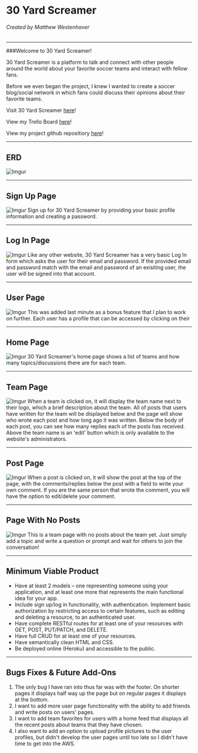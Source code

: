 # 30 Yard Screamer
###### Created by Matthew Westenhaver
---

###Welcome to 30 Yard Screamer!

30 Yard Screamer is a platform to talk and connect with other people around the world about your favorite soccer teams and interact with fellow fans.

Before we even began the project, I knew I wanted to create a soccer blog/social network in which fans could discuss their opinions about their favorite teams.

Visit 30 Yard Screamer [here](https://mw-30yardscreamer.herokuapp.com/teams)!

View my Trello Board [here](https://trello.com/b/qiAni4Ri/wdi-project-ii)!

View my project github repositiory [here](https://github.com/mattwestenhaver/WDI-Project-Two)!

---
## ERD
![Imgur](http://i.imgur.com/Uud8VrI.jpg)

---
## Sign Up Page
![Imgur](http://i.imgur.com/y3n5zOu.jpg)
Sign up for 30 Yard Screamer by providing your basic profile information and creating a password.

---
## Log In Page
![Imgur](http://i.imgur.com/kW5xUkX.jpg)
Like any other website, 30 Yard Screamer has a very basic Log In form which asks the user for their email and password. If the provided email and password match with the email and password of an exisiting user, the user will be signed into that account.

---
## User Page
![Imgur](http://i.imgur.com/wOgUQfC.jpg)
This was added last minute as a bonus feature that I plan to work on further. Each user has a profile that can be accessed by clicking on their 

---
## Home Page
![Imgur](http://i.imgur.com/KTTeRo8.jpg)
30 Yard Screamer's home page shows a list of teams and how many topics/discussions there are for each team.

---
## Team Page
![Imgur](http://i.imgur.com/mZuY3W3.jpg)
When a team is clicked on, it will display the team name next to their logo, which a brief description about the team. All of posts that users have written for the team will be displayed below and the page will show who wrote each post and how long ago it was written. Below the body of each post, you can see how many replies each of the posts has received. Above the team name is an 'edit' button which is only available to the website's administrators.

---
## Post Page
![Imgur](http://i.imgur.com/iojBdu3.jpg)
When a post is clicked on, it will show the post at the top of the page, with the comments/replies below the post with a field to write your own comment. If you are the same person that wrote the comment, you will have the option to edit/delete your comment.

---
## Page With No Posts
![Imgur](http://i.imgur.com/6EcPHau.jpg)
This is a team page with no posts about the team yet. Just simply add a topic and write a question or prompt and wait for others to join the conversation!

---
## Minimum Viable Product
* Have at least 2 models – one representing someone using your application, and at least one more that represents the main functional idea for your app.
* Include sign up/log in functionality, with authentication. Implement basic authorization by restricting access to certain features, such as editing and deleting a resource, to an authenticated user.
* Have complete RESTful routes for at least one of your resources with GET, POST, PUT/PATCH, and DELETE.
* Have full CRUD for at least one of your resources.
* Have semantically clean HTML and CSS.
* Be deployed online (Heroku) and accessible to the public.

---
## Bugs Fixes & Future Add-Ons
1. The only bug I have ran into thus far was with the footer. On shorter pages it displays half way up the page but on regular pages it displays at the bottom.
2. I want to add more user page functionality with the ability to add friends and write posts on users' pages.
3. I want to add team favorites for users with a home feed that displays all the recent posts about teams that they have chosen.
4. I also want to add an option to upload profile pictures to the user profiles, but didn't develop the user pages until too late so I didn't have time to get into the AWS.